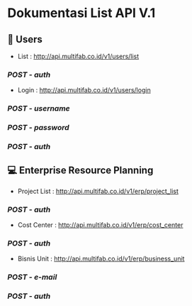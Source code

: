 # Dokumentasi List API V.1

## 🤔 Users
- List             : http://api.multifab.co.id/v1/users/list
###  _POST - auth_
- Login            : http://api.multifab.co.id/v1/users/login 
###  _POST - username_
###  _POST - password_
###  _POST - auth_

## 💻 Enterprise Resource Planning
- Project List     : http://api.multifab.co.id/v1/erp/project_list
###  _POST - auth_
- Cost Center      : http://api.multifab.co.id/v1/erp/cost_center
###  _POST - auth_
- Bisnis Unit      : http://api.multifab.co.id/v1/erp/business_unit
###  _POST - e-mail_
###  _POST - auth_
